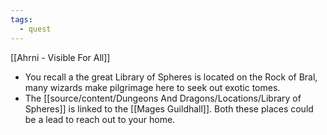 ```yaml
---
tags:
  - quest
---
```


[[Ahrni - Visible For All]]
- You recall a the great Library of Spheres is located on the Rock of Bral, many wizards make pilgrimage here to seek out exotic tomes.
- The [[source/content/Dungeons And Dragons/Locations/Library of Spheres]] is linked to the [[Mages Guildhall]]. Both these places could be a lead to reach out to your home. 